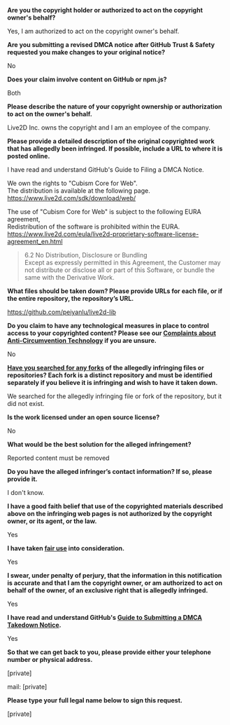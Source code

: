 **Are you the copyright holder or authorized to act on the copyright owner's behalf?**

Yes, I am authorized to act on the copyright owner's behalf.

**Are you submitting a revised DMCA notice after GitHub Trust & Safety requested you make changes to your original notice?**

No

**Does your claim involve content on GitHub or npm.js?**

Both

**Please describe the nature of your copyright ownership or authorization to act on the owner's behalf.**

Live2D Inc. owns the copyright and I am an employee of the company.

**Please provide a detailed description of the original copyrighted work that has allegedly been infringed. If possible, include a URL to where it is posted online.**

I have read and understand GitHub's Guide to Filing a DMCA Notice.

We own the rights to "Cubism Core for Web".  
The distribution is available at the following page.  
https://www.live2d.com/sdk/download/web/

The use of "Cubism Core for Web" is subject to the following EURA agreement,  
Redistribution of the software is prohibited within the EURA.  
https://www.live2d.com/eula/live2d-proprietary-software-license-agreement_en.html  
> 6.2 No Distribution, Disclosure or Bundling  
> Except as expressly permitted in this Agreement, the Customer may not distribute or disclose all or part of this Software, or bundle the same with the Derivative Work.

**What files should be taken down? Please provide URLs for each file, or if the entire repository, the repository’s URL.**

https://github.com/peiyanlu/live2d-lib

**Do you claim to have any technological measures in place to control access to your copyrighted content? Please see our <a href="https://docs.github.com/articles/guide-to-submitting-a-dmca-takedown-notice#complaints-about-anti-circumvention-technology">Complaints about Anti-Circumvention Technology</a> if you are unsure.**

No

**<a href="https://docs.github.com/articles/dmca-takedown-policy#b-what-about-forks-or-whats-a-fork">Have you searched for any forks</a> of the allegedly infringing files or repositories? Each fork is a distinct repository and must be identified separately if you believe it is infringing and wish to have it taken down.**

We searched for the allegedly infringing file or fork of the repository, but it did not exist.

**Is the work licensed under an open source license?**

No

**What would be the best solution for the alleged infringement?**

Reported content must be removed

**Do you have the alleged infringer’s contact information? If so, please provide it.**

I don't know.

**I have a good faith belief that use of the copyrighted materials described above on the infringing web pages is not authorized by the copyright owner, or its agent, or the law.**

Yes

**I have taken <a href="https://www.lumendatabase.org/topics/22">fair use</a> into consideration.**

Yes

**I swear, under penalty of perjury, that the information in this notification is accurate and that I am the copyright owner, or am authorized to act on behalf of the owner, of an exclusive right that is allegedly infringed.**

Yes

**I have read and understand GitHub's <a href="https://docs.github.com/articles/guide-to-submitting-a-dmca-takedown-notice/">Guide to Submitting a DMCA Takedown Notice</a>.**

Yes

**So that we can get back to you, please provide either your telephone number or physical address.**

[private]

mail: [private]

**Please type your full legal name below to sign this request.**

[private]
